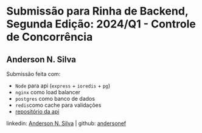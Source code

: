# Submissão para Rinha de Backend, Segunda Edição: 2024/Q1 - Controle de Concorrência

## Anderson N. Silva

Submissão feita com:
- `Node` para api (`express` + `ioredis` + `pg`)
- `nginx` como load balancer
- `postgres` como banco de dados
- `redis`como cache para validações
- [repositório da api](https://github.com/andersonef/rinha-backend-2024q1-node1)

linkedin: [Anderson N. Silva](https://www.linkedin.com/in/andersontrti) | 
github: [andersonef](https://github.com/andersonef)